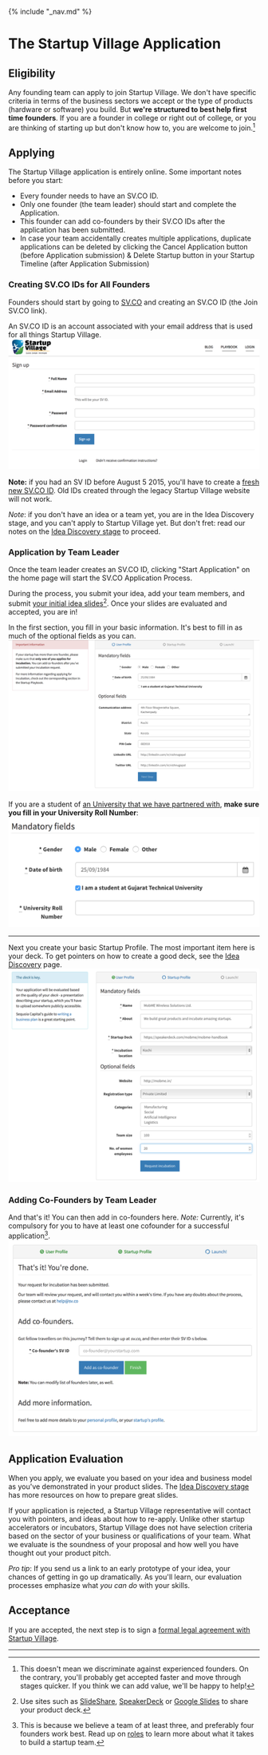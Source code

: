 {% include "_nav.md" %}

# The Startup Village Application

## Eligibility

Any founding team can apply to join Startup Village. We don't have specific criteria in terms of the business sectors we accept or the type of products (hardware or software) you build. But **we're structured to best help first time founders**. If you are a founder in college or right out of college, or you are thinking of starting up but don't know how to, you are welcome to join.[^1]

## Applying

The Startup Village application is entirely online. Some important notes before you start:

* Every founder needs to have an SV.CO ID.
* Only one founder (the team leader) should start and complete the Application.
* This founder can add co-founders by their SV.CO IDs after the application has been submitted.
* In case your team accidentally creates multiple applications, duplicate applications can be deleted by clicking the Cancel Application button (before Application submission) & Delete Startup button in your Startup Timeline (after Application Submission)

### Creating SV.CO IDs for All Founders

Founders should start by going to [SV.CO](https://sv.co) and creating an SV.CO ID (the Join SV.CO link).

An SV.CO ID is an account associated with your email address that is used for all things Startup Village.
![Image of SV.CO ID Creation Process](images/apply0.png)

**Note:** if you had an SV ID before August 5 2015, you'll have to create a [fresh new SV.CO ID](https://sv.co/). Old IDs created through the legacy Startup Village website will not work.

*Note*: if you don't have an idea or a team yet, you are in the Idea Discovery stage, and you can't apply to Startup Village yet. But don't fret: read our notes on the [Idea Discovery stage](stages/5.1-idea-discovery.md) to proceed.

### Application by Team Leader

Once the team leader creates an SV.CO ID, clicking "Start Application" on the home page will start the SV.CO Application Process.

During the process, you submit your idea, add your team members, and submit [your initial idea slides](stages/5.1.1-deck.md)[^2]. Once your slides are evaluated and accepted, you are in!

In the first section, you fill in your basic information. It's best to fill in as much of the optional fields as you can.
![Image of the application process](images/apply1.png)

If you are a student of [an University that we have partnered with](1-partnership.md), **make sure you fill in your University Roll Number**:
![Image of the University Roll Number Addition](images/apply1.1.png)

---
Next you create your basic Startup Profile. The most important item here is your deck. To get pointers on how to create a good deck, see the [Idea Discovery](stages/5.1-idea-discovery.md) page.
![Images of the application process](images/apply2.png)

### Adding Co-Founders by Team Leader
And that's it! You can then add in co-founders here. *Note:* Currently, it's compulsory for you to have at least one cofounder for a successful application[^3].
![Images of the application process](images/apply3.png)

## Application Evaluation
When you apply, we evaluate you based on your idea and business model as you've demonstrated in your product slides. The [Idea Discovery stage](stages/5.1-idea-discovery.md) has more resources on how to prepare great slides. 

If your application is rejected, a Startup Village representative will contact you with pointers, and ideas about how to re-apply. Unlike other startup accelerators or incubators, Startup Village does not have selection criteria based on the sector of your business or qualifications of your team. What we evaluate is the soundness of your proposal and how well you have thought out your product pitch.

*Pro tip*: If you send us a link to an early prototype of your idea, your chances of getting in go up dramatically. As you'll learn, our evaluation processes emphasize what *you can do* with your skills. 

## Acceptance
If you are accepted, the next step is to sign a [formal legal agreement with Startup Village](2-legal-agreement.md). 

---
[^1]: This doesn't mean we discriminate against experienced founders. On the contrary, you'll probably get accepted faster and move through stages quicker. If you think we can add value, we'll be happy to help!
[^2]: Use sites such as [SlideShare](http://www.slideshare.net), [SpeakerDeck](https://speakerdeck.com) or [Google Slides](http://www.google.com/slides/about/) to share your product deck.
[^3]: This is because we believe a team of at least three, and preferably four founders work best. Read up on [roles](5-startup-roles.md) to learn more about what it takes to build a startup team.